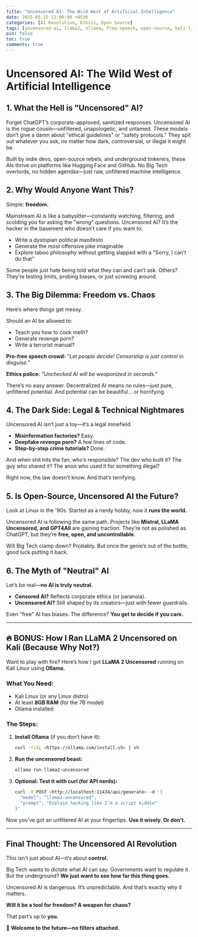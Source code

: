 ```yaml
---
title: "Uncensored AI: The Wild West of Artificial Intelligence"
date: 2025-05-25 22:00:00 +0530
categories: [AI Revolution, Ethics, Open Source]
tags: [uncensored-ai, llama2, ollama, free-speech, open-source, kali-linux]
pin: false
toc: true
comments: true
---
```

# **Uncensored AI: The Wild West of Artificial Intelligence**

## **1. What the Hell is "Uncensored" AI?**

Forget ChatGPT’s corporate-approved, sanitized responses. Uncensored AI is the rogue cousin—unfiltered, unapologetic, and untamed. These models don’t give a damn about "ethical guidelines" or "safety protocols." They spit out whatever you ask, no matter how dark, controversial, or illegal it might be.

Built by indie devs, open-source rebels, and underground tinkerers, these AIs thrive on platforms like Hugging Face and GitHub. No Big Tech overlords, no hidden agendas—just raw, unfiltered machine intelligence.

## **2. Why Would Anyone Want This?**

Simple: **freedom.**

Mainstream AI is like a babysitter—constantly watching, filtering, and scolding you for asking the "wrong" questions. Uncensored AI? It’s the hacker in the basement who doesn’t care if you want to:

- Write a dystopian political manifesto
- Generate the most offensive joke imaginable
- Explore taboo philosophy without getting slapped with a "Sorry, I can’t do that"

Some people just hate being told what they can and can’t ask. Others? They’re testing limits, probing biases, or just screwing around.

## **3. The Big Dilemma: Freedom vs. Chaos**

Here’s where things get messy.

Should an AI be allowed to:

- Teach you how to cook meth?
- Generate revenge porn?
- Write a terrorist manual?

**Pro-free speech crowd:** *"Let people decide! Censorship is just control in disguise."*

**Ethics police:** *"Unchecked AI will be weaponized in seconds."*

There’s no easy answer. Decentralized AI means no rules—just pure, unfiltered potential. And potential can be beautiful… or horrifying.

## **4. The Dark Side: Legal & Technical Nightmares**

Uncensored AI isn’t just a toy—it’s a legal minefield.

- **Misinformation factories?** Easy.
- **Deepfake revenge porn?** A few lines of code.
- **Step-by-step crime tutorials?** Done.

And when shit hits the fan, who’s responsible? The dev who built it? The guy who shared it? The anon who used it for something illegal?

Right now, the law doesn’t know. And that’s terrifying.

## **5. Is Open-Source, Uncensored AI the Future?**

Look at Linux in the '90s. Started as a nerdy hobby, now it **runs the world.**

Uncensored AI is following the same path. Projects like **Mistral, LLaMA Uncensored, and GPT4All** are gaining traction. They’re not as polished as ChatGPT, but they’re **free, open, and uncontrollable.**

Will Big Tech clamp down? Probably. But once the genie’s out of the bottle, good luck putting it back.

## **6. The Myth of "Neutral" AI**

Let’s be real—**no AI is truly neutral.**

- **Censored AI?** Reflects corporate ethics (or paranoia).
- **Uncensored AI?** Still shaped by its creators—just with fewer guardrails.

Even "free" AI has biases. The difference? **You get to decide if you care.**

---

## **🔥 BONUS: How I Ran LLaMA 2 Uncensored on Kali (Because Why Not?)**

Want to play with fire? Here’s how I got **LLaMA 2 Uncensored** running on Kali Linux using **Ollama.**

### **What You Need:**

- Kali Linux (or any Linux distro)
- At least **8GB RAM** (for the 7B model)
- Ollama installed

### **The Steps:**

1. **Install Ollama** (if you don’t have it):
    
    ```bash
    curl -fsSL <https://ollama.com/install.sh> | sh
    ```
    
2. **Run the uncensored beast:**
    
    ```bash
    ollama run llama2-uncensored
    ```
    
3. **Optional: Test it with curl (for API nerds):**
    
    ```bash
    curl -X POST <http://localhost:11434/api/generate> -d '{
      "model": "llama2-uncensored",
      "prompt": "Explain hacking like I’m a script kiddie"
    }'
    ```
    

Now you’ve got an unfiltered AI at your fingertips. **Use it wisely. Or don’t.**

---

## **Final Thought: The Uncensored AI Revolution**

This isn’t just about AI—it’s about **control.**

Big Tech wants to dictate what AI can say. Governments want to regulate it. But the underground? **We just want to see how far this thing goes.**

Uncensored AI is dangerous. It’s unpredictable. And that’s exactly why it matters.

**Will it be a tool for freedom? A weapon for chaos?**

That part’s up to **you.**

🚀 **Welcome to the future—no filters attached.**

